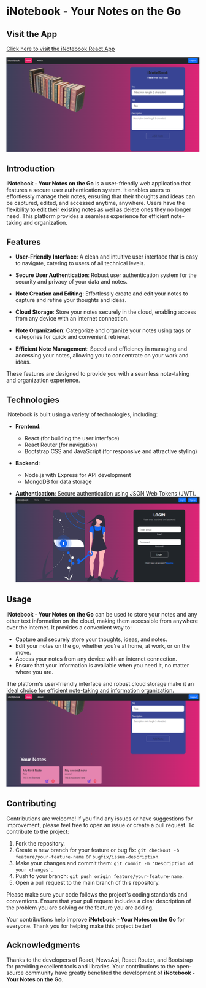 # iNotebook - Your Notes on the Go

## Visit the App
[Click here to visit the iNotebook React App](https://i-notebooklalit.vercel.app/)

![iNotebook Logo](./iNotebookImages/frontUI.png)

## Introduction

**iNotebook - Your Notes on the Go** is a user-friendly web application that features a secure user authentication system. It enables users to effortlessly manage their notes, ensuring that their thoughts and ideas can be captured, edited, and accessed anytime, anywhere. Users have the flexibility to edit their existing notes as well as delete ones they no longer need. This platform provides a seamless experience for efficient note-taking and organization.

## Features

- **User-Friendly Interface**: A clean and intuitive user interface that is easy to navigate, catering to users of all technical levels.

- **Secure User Authentication**: Robust user authentication system for the security and privacy of your data and notes.

- **Note Creation and Editing**: Effortlessly create and edit your notes to capture and refine your thoughts and ideas.

- **Cloud Storage**: Store your notes securely in the cloud, enabling access from any device with an internet connection.

- **Note Organization**: Categorize and organize your notes using tags or categories for quick and convenient retrieval.

- **Efficient Note Management**: Speed and efficiency in managing and accessing your notes, allowing you to concentrate on your work and ideas.

These features are designed to provide you with a seamless note-taking and organization experience.

## Technologies

iNotebook is built using a variety of technologies, including:

- **Frontend**:
  - React (for building the user interface)
  - React Router (for navigation)
  - Bootstrap CSS and JavaScript (for responsive and attractive styling)

- **Backend**:
  - Node.js with Express for API development
  - MongoDB for data storage

- **Authentication**: Secure authentication using JSON Web Tokens (JWT).
![Login Image](./iNotebookImages/loginUI.png)

## Usage

**iNotebook - Your Notes on the Go** can be used to store your notes and any other text information on the cloud, making them accessible from anywhere over the internet. It provides a convenient way to:

- Capture and securely store your thoughts, ideas, and notes.
- Edit your notes on the go, whether you're at home, at work, or on the move.
- Access your notes from any device with an internet connection.
- Ensure that your information is available when you need it, no matter where you are.

The platform's user-friendly interface and robust cloud storage make it an ideal choice for efficient note-taking and information organization.
![Notes](./iNotebookImages/notesUI.png)

## Contributing

Contributions are welcome! If you find any issues or have suggestions for improvement, please feel free to open an issue or create a pull request. To contribute to the project:

1. Fork the repository.
2. Create a new branch for your feature or bug fix: `git checkout -b feature/your-feature-name` or `bugfix/issue-description`.
3. Make your changes and commit them: `git commit -m 'Description of your changes'`.
4. Push to your branch: `git push origin feature/your-feature-name`.
5. Open a pull request to the main branch of this repository.

Please make sure your code follows the project's coding standards and conventions. Ensure that your pull request includes a clear description of the problem you are solving or the feature you are adding.

Your contributions help improve **iNotebook - Your Notes on the Go** for everyone. Thank you for helping make this project better!

## Acknowledgments

Thanks to the developers of React, NewsApi, React Router, and Bootstrap for providing excellent tools and libraries. Your contributions to the open-source community have greatly benefited the development of **iNotebook - Your Notes on the Go**.
